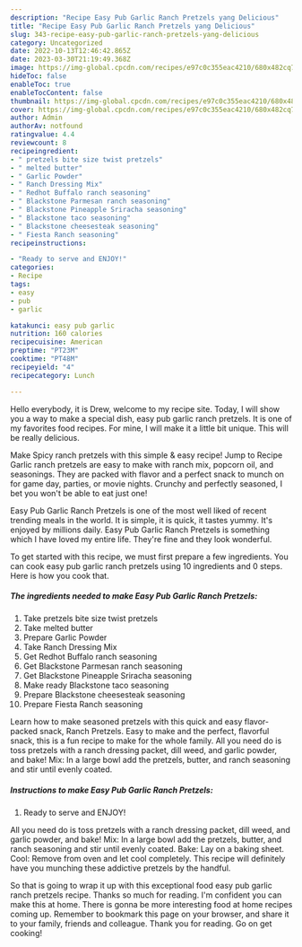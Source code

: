 ```yaml
---
description: "Recipe Easy Pub Garlic Ranch Pretzels yang Delicious"
title: "Recipe Easy Pub Garlic Ranch Pretzels yang Delicious"
slug: 343-recipe-easy-pub-garlic-ranch-pretzels-yang-delicious
category: Uncategorized
date: 2022-10-13T12:46:42.865Z
date: 2023-03-30T21:19:49.368Z
image: https://img-global.cpcdn.com/recipes/e97c0c355eac4210/680x482cq70/easy-pub-garlic-ranch-pretzels-recipe-main-photo.jpg
hideToc: false
enableToc: true
enableTocContent: false
thumbnail: https://img-global.cpcdn.com/recipes/e97c0c355eac4210/680x482cq70/easy-pub-garlic-ranch-pretzels-recipe-main-photo.jpg
cover: https://img-global.cpcdn.com/recipes/e97c0c355eac4210/680x482cq70/easy-pub-garlic-ranch-pretzels-recipe-main-photo.jpg
author: Admin
authorAv: notfound
ratingvalue: 4.4
reviewcount: 8
recipeingredient:
- " pretzels bite size twist pretzels"
- " melted butter"
- " Garlic Powder"
- " Ranch Dressing Mix"
- " Redhot Buffalo ranch seasoning"
- " Blackstone Parmesan ranch seasoning"
- " Blackstone Pineapple Sriracha seasoning"
- " Blackstone taco seasoning"
- " Blackstone cheesesteak seasoning"
- " Fiesta Ranch seasoning"
recipeinstructions:

- "Ready to serve and ENJOY!"
categories:
- Recipe
tags:
- easy
- pub
- garlic

katakunci: easy pub garlic 
nutrition: 160 calories
recipecuisine: American
preptime: "PT23M"
cooktime: "PT48M"
recipeyield: "4"
recipecategory: Lunch

---
```



Hello everybody, it is Drew, welcome to my recipe site. Today, I will show you a way to make a special dish, easy pub garlic ranch pretzels. It is one of my favorites food recipes. For mine, I will make it a little bit unique. This will be really delicious.

Make Spicy ranch pretzels with this simple &amp; easy recipe! Jump to Recipe Garlic ranch pretzels are easy to make with ranch mix, popcorn oil, and seasonings. They are packed with flavor and a perfect snack to munch on for game day, parties, or movie nights. Crunchy and perfectly seasoned, I bet you won&#39;t be able to eat just one!

Easy Pub Garlic Ranch Pretzels is one of the most well liked of recent trending meals in the world. It is simple, it is quick, it tastes yummy. It's enjoyed by millions daily. Easy Pub Garlic Ranch Pretzels is something which I have loved my entire life. They're fine and they look wonderful.


To get started with this recipe, we must first prepare a few ingredients. You can cook easy pub garlic ranch pretzels using 10 ingredients and 0 steps. Here is how you cook that.

<!--inarticleads1-->

##### The ingredients needed to make Easy Pub Garlic Ranch Pretzels:

1. Take  pretzels bite size twist pretzels
1. Take  melted butter
1. Prepare  Garlic Powder
1. Take  Ranch Dressing Mix
1. Get  Redhot Buffalo ranch seasoning
1. Get  Blackstone Parmesan ranch seasoning
1. Get  Blackstone Pineapple Sriracha seasoning
1. Make ready  Blackstone taco seasoning
1. Prepare  Blackstone cheesesteak seasoning
1. Prepare  Fiesta Ranch seasoning


Learn how to make seasoned pretzels with this quick and easy flavor-packed snack, Ranch Pretzels. Easy to make and the perfect, flavorful snack, this is a fun recipe to make for the whole family. All you need do is toss pretzels with a ranch dressing packet, dill weed, and garlic powder, and bake! Mix: In a large bowl add the pretzels, butter, and ranch seasoning and stir until evenly coated. 

<!--inarticleads2-->

##### Instructions to make Easy Pub Garlic Ranch Pretzels:


1. Ready to serve and ENJOY!

All you need do is toss pretzels with a ranch dressing packet, dill weed, and garlic powder, and bake! Mix: In a large bowl add the pretzels, butter, and ranch seasoning and stir until evenly coated. Bake: Lay on a baking sheet. Cool: Remove from oven and let cool completely. This recipe will definitely have you munching these addictive pretzels by the handful. 

So that is going to wrap it up with this exceptional food easy pub garlic ranch pretzels recipe. Thanks so much for reading. I'm confident you can make this at home. There is gonna be more interesting food at home recipes coming up. Remember to bookmark this page on your browser, and share it to your family, friends and colleague. Thank you for reading. Go on get cooking!
